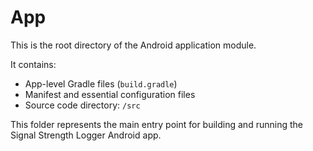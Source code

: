 # App

This is the root directory of the Android application module.

It contains:
- App-level Gradle files (`build.gradle`)
- Manifest and essential configuration files
- Source code directory: `/src`

This folder represents the main entry point for building and running the Signal Strength Logger Android app.

